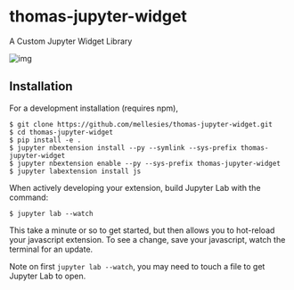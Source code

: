 thomas-jupyter-widget
===============================

A Custom Jupyter Widget Library

![img](img/screenshot.png)


Installation
------------

For a development installation (requires npm),

    $ git clone https://github.com/mellesies/thomas-jupyter-widget.git
    $ cd thomas-jupyter-widget
    $ pip install -e .
    $ jupyter nbextension install --py --symlink --sys-prefix thomas-jupyter-widget
    $ jupyter nbextension enable --py --sys-prefix thomas-jupyter-widget
    $ jupyter labextension install js

When actively developing your extension, build Jupyter Lab with the command:

    $ jupyter lab --watch

This take a minute or so to get started, but then allows you to hot-reload your javascript extension.
To see a change, save your javascript, watch the terminal for an update.

Note on first `jupyter lab --watch`, you may need to touch a file to get Jupyter Lab to open.

